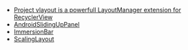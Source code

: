 - [Project vlayout is a powerfull LayoutManager extension for RecyclerView](https://github.com/alibaba/vlayout)
- [AndroidSlidingUpPanel](https://github.com/umano/AndroidSlidingUpPanel.git)
- [ImmersionBar](https://github.com/gyf-dev/ImmersionBar.git)
- [ScalingLayout](https://github.com/iammert/ScalingLayout.git)
